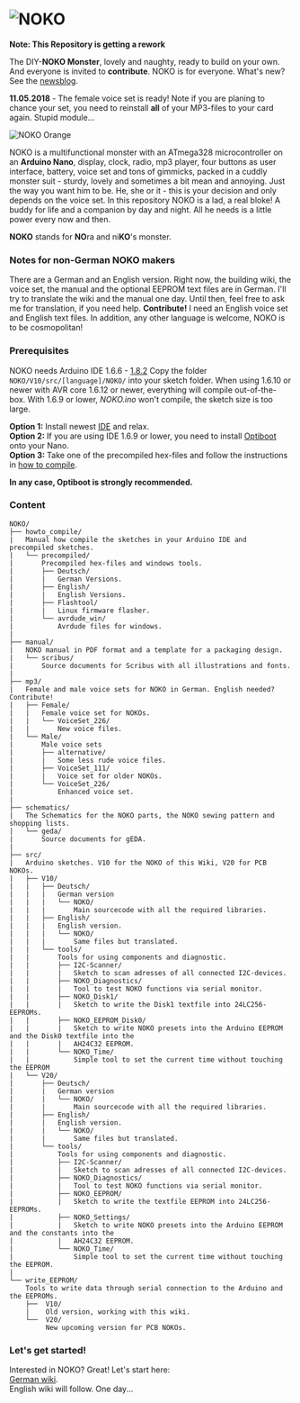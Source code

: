 # ![NOKO](http://www.nikolairadke.de/NOKO/noko_back.jpg)
  
**Note: This Repository is getting a rework**

The DIY-**NOKO Monster**, lovely and naughty, ready to build on your own. And everyone is invited to **contribute**. NOKO is for everyone. What's new? See the [newsblog](https://github.com/NikolaiRadke/NOKO/tree/master/NEWS.md).  

**11.05.2018** - The female voice set is ready! Note if you are planing to chance your set, you need to reinstall **all** of your MP3-files to your card again. Stupid module...  
  
![NOKO Orange](http://www.nikolairadke.de/NOKO/noko_echt.png)  

NOKO is a multifunctional monster with an ATmega328  microcontroller on an **Arduino Nano**, display, clock, radio, mp3 player, four buttons as user interface, battery, voice set and  tons of gimmicks, packed in a cuddly monster suit - sturdy,
lovely and sometimes a bit mean and annoying. Just the way you want him to be. He, she or it - this is your decision     and only depends on the voice set. In this repository NOKO is a lad, a real bloke! A buddy for life and a companion by day and night. All he needs is a little power every now and then.  

**NOKO** stands for **NO**ra and ni**KO**'s monster.

### Notes for non-German NOKO makers
There are a German and an English version. Right now, the building wiki, the voice set, the manual and the optional EEPROM text files are in German. I'll try to translate the wiki and the manual one day. Until then, feel free to ask me for translation, if you need help. **Contribute!** I need an English voice set and English text files. In addition, any other language is welcome, NOKO is to be cosmopolitan!

### Prerequisites
NOKO needs Arduino IDE 1.6.6 - [1.8.2](https://www.arduino.cc/en/Main/Software) Copy the folder `NOKO/V10/src/[language]/NOKO/` into your sketch folder. When using 1.6.10 or newer with AVR core 1.6.12 or newer, everything will compile out-of-the-box. With 1.6.9 or lower, *NOKO.ino* won't compile, the sketch size is too large. 

**Option 1:** Install newest  [IDE](https://www.arduino.cc/en/Main/Software) and relax.  
**Option 2:** If you are using IDE 1.6.9 or lower, you need to install [Optiboot](https://github.com/Optiboot/optiboot) onto your Nano.  
**Option 3:** Take one of the precompiled hex-files and follow the instructions in [how to compile](https://github.com/NikolaiRadke/NOKO/tree/master/howto_compile).  

**In any case, Optiboot is strongly recommended.**

### Content

```
NOKO/
├── howto_compile/
|   Manual how compile the sketches in your Arduino IDE and precompiled sketches.  
|   └── precompiled/
|       Precompiled hex-files and windows tools.
|       ├── Deutsch/
|       |   German Versions.
|       ├── English/
|       |   English Versions.
|       ├── Flashtool/
|       |   Linux firmware flasher.
|       └── avrdude_win/
|           Avrdude files for windows.
|
├── manual/
|   NOKO manual in PDF format and a template for a packaging design.
|   └── scribus/
|       Source documents for Scribus with all illustrations and fonts.
|
├── mp3/
|   Female and male voice sets for NOKO in German. English needed? Contribute!
|   ├── Female/  
|   |   Female voice set for NOKOs.
|   |   └── VoiceSet_226/
|   |       New voice files.
|   └── Male/
|       Male voice sets
|       ├── alternative/
|       |   Some less rude voice files.
|       ├── VoiceSet_111/
|       |   Voice set for older NOKOs.
|       └── VoiceSet_226/
|           Enhanced voice set.
| 
├── schematics/
|   The Schematics for the NOKO parts, the NOKO sewing pattern and shopping lists.
|   └── geda/
|       Source documents for gEDA.
|
├── src/
|   Arduino sketches. V10 for the NOKO of this Wiki, V20 for PCB NOKOs.  
|   ├── V10/
|   |   ├── Deutsch/
|   |   |   German version
|   |   |   └── NOKO/
|   |   |       Main sourcecode with all the required libraries.
|   |   ├── English/
|   |   |   English version. 
|   |   |   └── NOKO/
|   |   |       Same files but translated. 
|   |   └── tools/
|   |       Tools for using components and diagnostic.    
|   |       ├── I2C-Scanner/
|   |       |   Sketch to scan adresses of all connected I2C-devices.
|   |       ├── NOKO_Diagnostics/
|   |       |   Tool to test NOKO functions via serial monitor.
|   |       ├── NOKO_Disk1/
|   |       |   Sketch to write the Disk1 textfile into 24LC256-EEPROMs.
|   |       ├── NOKO_EEPROM_Disk0/
|   |       |   Sketch to write NOKO presets into the Arduino EEPROM and the Disk0 textfile into the
|   |       |   AH24C32 EEPROM.
|   |       └── NOKO_Time/
|   |           Simple tool to set the current time without touching the EEPROM
|   └── V20/
|       ├── Deutsch/
|       |   German version
|       |   └── NOKO/
|       |       Main sourcecode with all the required libraries.
|       ├── English/
|       |   English version. 
|       |   └── NOKO/
|       |       Same files but translated. 
|       └── tools/
|           Tools for using components and diagnostic.    
|           ├── I2C-Scanner/
|           |   Sketch to scan adresses of all connected I2C-devices.
|           ├── NOKO_Diagnostics/
|           |   Tool to test NOKO functions via serial monitor.
|           ├── NOKO_EEPROM/
|           |   Sketch to write the textfile EEPROM into 24LC256-EEPROMs.
|           ├── NOKO_Settings/
|           |   Sketch to write NOKO presets into the Arduino EEPROM and the constants into the
|           |   AH24C32 EEPROM.
|           └── NOKO_Time/
|               Simple tool to set the current time without touching the EEPROM.
|    
└── write_EEPROM/
    Tools to write data through serial connection to the Arduino and the EEPROMs. 
    ├──  V10/
    |    Old version, working with this wiki.  
    └──  V20/
         New upcoming version for PCB NOKOs.
```
### Let's get started!

Interested in NOKO? Great! Let's start here:  
[German wiki](https://github.com/NikolaiRadke/NOKO/wiki).  
English wiki will follow. One day...
